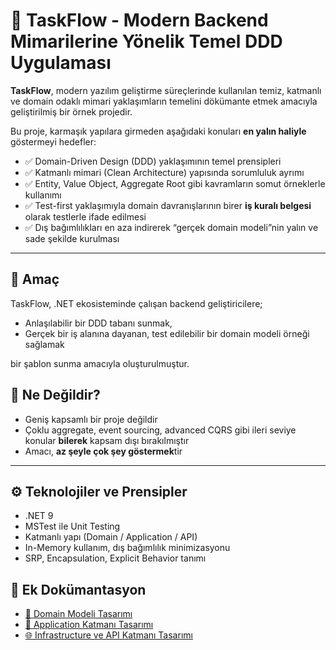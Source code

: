 # 🧩 TaskFlow - Modern Backend Mimarilerine Yönelik Temel DDD Uygulaması

**TaskFlow**, modern yazılım geliştirme süreçlerinde kullanılan temiz, katmanlı ve domain odaklı mimari yaklaşımların temelini dökümante etmek amacıyla geliştirilmiş bir örnek projedir.

Bu proje, karmaşık yapılara girmeden aşağıdaki konuları **en yalın haliyle** göstermeyi hedefler:


- ✅ Domain-Driven Design (DDD) yaklaşımının temel prensipleri
- ✅ Katmanlı mimari (Clean Architecture) yapısında sorumluluk ayrımı
- ✅ Entity, Value Object, Aggregate Root gibi kavramların somut örneklerle kullanımı
- ✅ Test-first yaklaşımıyla domain davranışlarının birer **iş kuralı belgesi** olarak testlerle ifade edilmesi
- ✅ Dış bağımlılıkları en aza indirerek “gerçek domain modeli”nin yalın ve sade şekilde kurulması

---

## 🎯 Amaç


TaskFlow, .NET ekosisteminde çalışan backend geliştiricilere;

- Anlaşılabilir bir DDD tabanı sunmak,
- Gerçek bir iş alanına dayanan, test edilebilir bir domain modeli örneği sağlamak

bir şablon sunma amacıyla oluşturulmuştur.

## 🚫 Ne Değildir?

- Geniş kapsamlı bir proje değildir
- Çoklu aggregate, event sourcing, advanced CQRS gibi ileri seviye konular **bilerek** kapsam dışı bırakılmıştır
- Amacı, **az şeyle çok şey göstermek**tir

---
## ⚙️ Teknolojiler ve Prensipler
- .NET 9
- MSTest ile Unit Testing
- Katmanlı yapı (Domain / Application / API)
- In-Memory kullanım, dış bağımlılık minimizasyonu
- SRP, Encapsulation, Explicit Behavior tanımı

## 📘 Ek Dokümantasyon

- [🧠 Domain Modeli Tasarımı](/docs/domain-design.md)
- [📐 Application Katmanı Tasarımı](/docs/application-design.md)
- [🌐 Infrastructure ve API Katmanı Tasarımı](/docs/infrastructure-api-design.md)